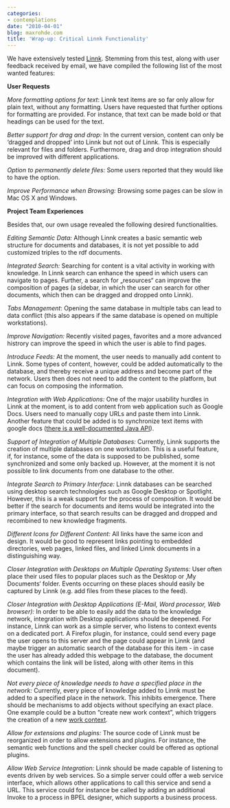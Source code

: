 ```yaml
---
categories:
- contemplations
date: "2010-04-01"
blog: maxrohde.com
title: 'Wrap-up: Critical Linnk Functionality'
---
```


We have extensively tested [Linnk](http://www.linnk.de/). Stemming from this test, along with user feedback received by email, we have compiled the following list of the most wanted features:

**User Requests**

_More formatting options for text_: Linnk text items are so far only allow for plain text, without any formatting. Users have requested that further options for formatting are provided. For instance, that text can be made bold or that headings can be used for the text.

_Better support for drag and drop:_ In the current version, content can only be ‘dragged and dropped’ into Linnk but not out of Linnk. This is especially relevant for files and folders. Furthermore, drag and drop integration should be improved with different applications.

_Option to permanently delete files:_ Some users reported that they would like to have the option.

_Improve Performance when Browsing:_ Browsing some pages can be slow in Mac OS X and Windows.

**Project Team Experiences**

Besides that, our own usage revealed the following desired functionalities.

_Editing Semantic Data:_ Although Linnk creates a basic semantic web structure for documents and databases, it is not yet possible to add customized triples to the rdf documents.

_Integrated Search:_ Searching for content is a vital activity in working with knowledge. In Linnk search can enhance the speed in which users can navigate to pages. Further, a search for „resources“ can improve the composition of pages (a sidebar, in which the user can search for other documents, which then can be dragged and dropped onto Linnk).

_Tabs Management_: Opening the same database in multiple tabs can lead to data conflict (this also appears if the same database is opened on multiple workstations).

_Improve Navigation:_ Recently visited pages, favorites and a more advanced histrory can improve the speed in which the user is able to find pages.

_Introduce Feeds:_ At the moment, the user needs to manually add content to Linnk. Some types of content, however, could be added automatically to the database, and thereby receive a unique address and become part of the network. Users then does not need to add the content to the platform, but can focus on composing the information.

_Integration with Web Applications:_ One of the major usability hurdles in Linnk at the moment, is to add content from web application such as Google Docs. Users need to manually copy URLs and paste them into Linnk. Another feature that could be added is to synchronize text items with google docs ([there is a well-documented Java API](http://code.google.com/apis/documents/docs/3.0/developers_guide_java.html)).

_Support of Integration of Multiple Databases:_ Currently, Linnk supports the creation of multiple databases on one workstation. This is a useful feature, if, for instance, some of the data is supposed to be published, some synchronized and some only backed up. However, at the moment it is not possible to link documents from one database to the other.

_Integrate Search to Primary Interface:_ Linnk databases can be searched using desktop search technologies such as Google Desktop or Spotlight. However, this is a weak support for the process of composition. It would be better if the search for documents and items would be integrated into the primary interface, so that search results can be dragged and dropped and recombined to new knowledge fragments.

_Different Icons for Different Content:_ All links have the same icon and design. It would be good to represent links pointing to embedded directories, web pages, linked files, and linked Linnk documents in a distinguishing way.

_Closer Integration with Desktops on Multiple Operating Systems:_ User often place their used files to popular places such as the Desktop or ‚My Documents‘ folder. Events occurring on these places should easily be captured by Linnk (e.g. add files from these places to the feed).

_Closer Integration with Desktop Applications (E-Mail, Word processor, Web browser):_ In order to be able to easily add the data to the knowledge network, integration with Desktop applications should be deepened. For instance, Linnk can work as a simple server, who listens to context events on a dedicated port. A Firefox plugin, for instance, could send every page the user opens to this server and the page could appear in Linnk (and maybe trigger an automatic search of the database for this item - in case the user has already added this webpage to the database, the document which contains the link will be listed, along with other items in this document).

_Not every piece of knowledge needs to have a specified place in the network:_ Currently, every piece of knowledge added to Linnk must be added to a specified place in the network. This inhibits emergence. There should be mechanisms to add objects without specifying an exact place. One example could be a button “create new work context”, which triggers the creation of a new [work context](http://maxrohde.com/2010/03/30/work-contexts/).

_Allow for extensions and plugins:_ The source code of Linnk must be reorganized in order to allow extensions and plugins. For instance, the semantic web functions and the spell checker could be offered as optional plugins.

_Allow Web Service Integration:_ Linnk should be made capable of listening to events driven by web services. So a simple server could offer a web service interface, which allows other applications to call this service and send a URL. This service could for instance be called by adding an additional Invoke to a process in BPEL designer, which supports a business process.